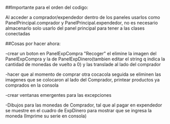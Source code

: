 ##Importante para el orden del codigo:

Al acceder a comprador/expendedor dentro de los paneles usarlos como PanelPrincipal.comprador y PanelPrincipal.expendedor, no es necesario almacenarlo solo usarlo del panel principal para tener a las clases conectadas

##Cosas por hacer ahora:

-crear un boton en PanelExpCompra "Recoger" el elimine la imagen del PanelExpCompra y la de PanelExpDinero(tambien editar el string q indica la cantidad de monedas de vuelto a 0) y las translade al lado del comprador

-hacer que al momento de comprar otra cocacola seguida se eliminen las imagenes que se colocaron al lado del Comprador, printear productos ya comprados en la consola 

-crear ventanas emergentes para las excepciones

-Dibujos para las monedas de Comprador, tal que al pagar en expendedor se muestre en el cuadro de ExpDinero para mostrar que se ingresa la moneda (Imprime su serie en consola)





